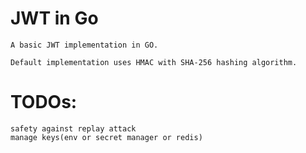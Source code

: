 # JWT in Go

    A basic JWT implementation in GO.

    Default implementation uses HMAC with SHA-256 hashing algorithm.

# TODOs:
    safety against replay attack
    manage keys(env or secret manager or redis)